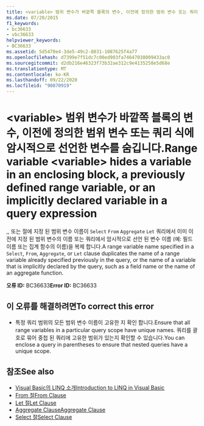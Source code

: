 ```yaml
---
title: <variable> 범위 변수가 바깥쪽 블록의 변수, 이전에 정의한 범위 변수 또는 쿼리 식에 암시적으로 선언한 변수를 숨깁니다.
ms.date: 07/20/2015
f1_keywords:
- bc36633
- vbc36633
helpviewer_keywords:
- BC36633
ms.assetid: 5d5470e4-3de5-49c2-8831-1087625f4a77
ms.openlocfilehash: d7399e7f51dc7c00ed903fa74647038009433ac0
ms.sourcegitcommit: d2db216e46323f73b32ae312c9e4135258e5d68e
ms.translationtype: MT
ms.contentlocale: ko-KR
ms.lasthandoff: 09/22/2020
ms.locfileid: "90870919"
---
```

# <a name="range-variable-variable-hides-a-variable-in-an-enclosing-block-a-previously-defined-range-variable-or-an-implicitly-declared-variable-in-a-query-expression"></a><span data-ttu-id="19704-102">\<variable> 범위 변수가 바깥쪽 블록의 변수, 이전에 정의한 범위 변수 또는 쿼리 식에 암시적으로 선언한 변수를 숨깁니다.</span><span class="sxs-lookup"><span data-stu-id="19704-102">Range variable \<variable> hides a variable in an enclosing block, a previously defined range variable, or an implicitly declared variable in a query expression</span></span>

<span data-ttu-id="19704-103">,, 또는 절에 지정 된 범위 변수 이름이 `Select` `From` `Aggregate` `Let` 쿼리에서 이미 이전에 지정 된 범위 변수의 이름 또는 쿼리에서 암시적으로 선언 된 변수 이름 (예: 필드 이름 또는 집계 함수의 이름)을 복제 합니다.</span><span class="sxs-lookup"><span data-stu-id="19704-103">A range variable name specified in a `Select`, `From`, `Aggregate`, or `Let` clause duplicates the name of a range variable already specified previously in the query, or the name of a variable that is implicitly declared by the query, such as a field name or the name of an aggregate function.</span></span>  
  
 <span data-ttu-id="19704-104">**오류 ID:** BC36633</span><span class="sxs-lookup"><span data-stu-id="19704-104">**Error ID:** BC36633</span></span>  
  
## <a name="to-correct-this-error"></a><span data-ttu-id="19704-105">이 오류를 해결하려면</span><span class="sxs-lookup"><span data-stu-id="19704-105">To correct this error</span></span>  
  
- <span data-ttu-id="19704-106">특정 쿼리 범위의 모든 범위 변수 이름이 고유한 지 확인 합니다.</span><span class="sxs-lookup"><span data-stu-id="19704-106">Ensure that all range variables in a particular query scope have unique names.</span></span> <span data-ttu-id="19704-107">쿼리를 괄호로 묶어 중첩 된 쿼리에 고유한 범위가 있는지 확인할 수 있습니다.</span><span class="sxs-lookup"><span data-stu-id="19704-107">You can enclose a query in parentheses to ensure that nested queries have a unique scope.</span></span>  
  
## <a name="see-also"></a><span data-ttu-id="19704-108">참조</span><span class="sxs-lookup"><span data-stu-id="19704-108">See also</span></span>

- [<span data-ttu-id="19704-109">Visual Basic의 LINQ 소개</span><span class="sxs-lookup"><span data-stu-id="19704-109">Introduction to LINQ in Visual Basic</span></span>](../../programming-guide/language-features/linq/introduction-to-linq.md)
- [<span data-ttu-id="19704-110">From 절</span><span class="sxs-lookup"><span data-stu-id="19704-110">From Clause</span></span>](../queries/from-clause.md)
- [<span data-ttu-id="19704-111">Let 절</span><span class="sxs-lookup"><span data-stu-id="19704-111">Let Clause</span></span>](../queries/let-clause.md)
- [<span data-ttu-id="19704-112">Aggregate Clause</span><span class="sxs-lookup"><span data-stu-id="19704-112">Aggregate Clause</span></span>](../queries/aggregate-clause.md)
- [<span data-ttu-id="19704-113">Select 절</span><span class="sxs-lookup"><span data-stu-id="19704-113">Select Clause</span></span>](../queries/select-clause.md)
